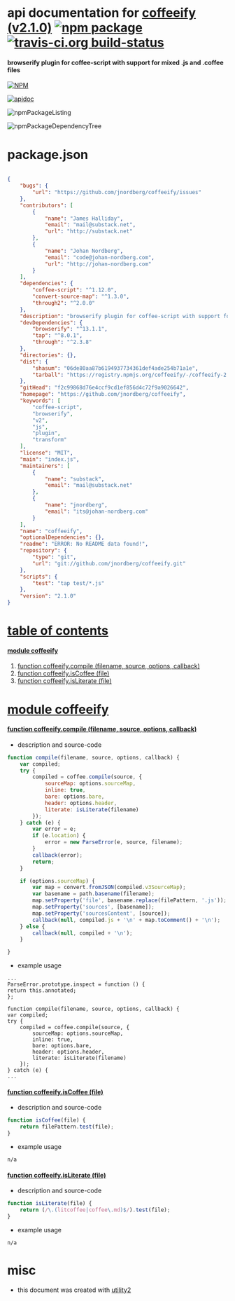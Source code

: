 # api documentation for  [coffeeify (v2.1.0)](https://github.com/jnordberg/coffeeify)  [![npm package](https://img.shields.io/npm/v/npmdoc-coffeeify.svg?style=flat-square)](https://www.npmjs.org/package/npmdoc-coffeeify) [![travis-ci.org build-status](https://api.travis-ci.org/npmdoc/node-npmdoc-coffeeify.svg)](https://travis-ci.org/npmdoc/node-npmdoc-coffeeify)
#### browserify plugin for coffee-script with support for mixed .js and .coffee files

[![NPM](https://nodei.co/npm/coffeeify.png?downloads=true)](https://www.npmjs.com/package/coffeeify)

[![apidoc](https://npmdoc.github.io/node-npmdoc-coffeeify/build/screenCapture.buildNpmdoc.browser._2Fhome_2Ftravis_2Fbuild_2Fnpmdoc_2Fnode-npmdoc-coffeeify_2Ftmp_2Fbuild_2Fapidoc.html.png)](https://npmdoc.github.io/node-npmdoc-coffeeify/build/apidoc.html)

![npmPackageListing](https://npmdoc.github.io/node-npmdoc-coffeeify/build/screenCapture.npmPackageListing.svg)

![npmPackageDependencyTree](https://npmdoc.github.io/node-npmdoc-coffeeify/build/screenCapture.npmPackageDependencyTree.svg)



# package.json

```json

{
    "bugs": {
        "url": "https://github.com/jnordberg/coffeeify/issues"
    },
    "contributors": [
        {
            "name": "James Halliday",
            "email": "mail@substack.net",
            "url": "http://substack.net"
        },
        {
            "name": "Johan Nordberg",
            "email": "code@johan-nordberg.com",
            "url": "http://johan-nordberg.com"
        }
    ],
    "dependencies": {
        "coffee-script": "^1.12.0",
        "convert-source-map": "^1.3.0",
        "through2": "^2.0.0"
    },
    "description": "browserify plugin for coffee-script with support for mixed .js and .coffee files",
    "devDependencies": {
        "browserify": "^13.1.1",
        "tap": "^8.0.1",
        "through": "^2.3.8"
    },
    "directories": {},
    "dist": {
        "shasum": "06de80aa87b6194937734361def4ade254b71a1e",
        "tarball": "https://registry.npmjs.org/coffeeify/-/coffeeify-2.1.0.tgz"
    },
    "gitHead": "f2c99868d76e4ccf9cd1ef856d4c72f9a9026642",
    "homepage": "https://github.com/jnordberg/coffeeify",
    "keywords": [
        "coffee-script",
        "browserify",
        "v2",
        "js",
        "plugin",
        "transform"
    ],
    "license": "MIT",
    "main": "index.js",
    "maintainers": [
        {
            "name": "substack",
            "email": "mail@substack.net"
        },
        {
            "name": "jnordberg",
            "email": "its@johan-nordberg.com"
        }
    ],
    "name": "coffeeify",
    "optionalDependencies": {},
    "readme": "ERROR: No README data found!",
    "repository": {
        "type": "git",
        "url": "git://github.com/jnordberg/coffeeify.git"
    },
    "scripts": {
        "test": "tap test/*.js"
    },
    "version": "2.1.0"
}
```



# <a name="apidoc.tableOfContents"></a>[table of contents](#apidoc.tableOfContents)

#### [module coffeeify](#apidoc.module.coffeeify)
1.  [function <span class="apidocSignatureSpan">coffeeify.</span>compile (filename, source, options, callback)](#apidoc.element.coffeeify.compile)
1.  [function <span class="apidocSignatureSpan">coffeeify.</span>isCoffee (file)](#apidoc.element.coffeeify.isCoffee)
1.  [function <span class="apidocSignatureSpan">coffeeify.</span>isLiterate (file)](#apidoc.element.coffeeify.isLiterate)



# <a name="apidoc.module.coffeeify"></a>[module coffeeify](#apidoc.module.coffeeify)

#### <a name="apidoc.element.coffeeify.compile"></a>[function <span class="apidocSignatureSpan">coffeeify.</span>compile (filename, source, options, callback)](#apidoc.element.coffeeify.compile)
- description and source-code
```javascript
function compile(filename, source, options, callback) {
    var compiled;
    try {
        compiled = coffee.compile(source, {
            sourceMap: options.sourceMap,
            inline: true,
            bare: options.bare,
            header: options.header,
            literate: isLiterate(filename)
        });
    } catch (e) {
        var error = e;
        if (e.location) {
            error = new ParseError(e, source, filename);
        }
        callback(error);
        return;
    }

    if (options.sourceMap) {
        var map = convert.fromJSON(compiled.v3SourceMap);
        var basename = path.basename(filename);
        map.setProperty('file', basename.replace(filePattern, '.js'));
        map.setProperty('sources', [basename]);
        map.setProperty('sourcesContent', [source]);
        callback(null, compiled.js + '\n' + map.toComment() + '\n');
    } else {
        callback(null, compiled + '\n');
    }

}
```
- example usage
```shell
...
ParseError.prototype.inspect = function () {
return this.annotated;
};

function compile(filename, source, options, callback) {
var compiled;
try {
    compiled = coffee.compile(source, {
        sourceMap: options.sourceMap,
        inline: true,
        bare: options.bare,
        header: options.header,
        literate: isLiterate(filename)
    });
} catch (e) {
...
```

#### <a name="apidoc.element.coffeeify.isCoffee"></a>[function <span class="apidocSignatureSpan">coffeeify.</span>isCoffee (file)](#apidoc.element.coffeeify.isCoffee)
- description and source-code
```javascript
function isCoffee(file) {
    return filePattern.test(file);
}
```
- example usage
```shell
n/a
```

#### <a name="apidoc.element.coffeeify.isLiterate"></a>[function <span class="apidocSignatureSpan">coffeeify.</span>isLiterate (file)](#apidoc.element.coffeeify.isLiterate)
- description and source-code
```javascript
function isLiterate(file) {
    return (/\.(litcoffee|coffee\.md)$/).test(file);
}
```
- example usage
```shell
n/a
```



# misc
- this document was created with [utility2](https://github.com/kaizhu256/node-utility2)
